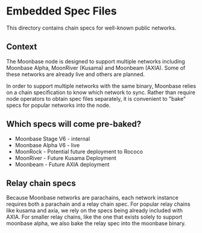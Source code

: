 # Embedded Spec Files

This directory contains chain specs for well-known public networks.

## Context

The Moonbase node is designed to support multiple networks including Moonbase Alpha, MoonRiver
(Kusama) and Moonbeam (AXIA). Some of these networks are already live and others are planned.

In order to support multiple networks with the same binary, Moonbase relies on a chain specification
to know which network to sync. Rather than require node operators to obtain spec files separately,
it is convenient to "bake" specs for popular networks into the node.

## Which specs will come pre-baked?

- Moonbase Stage V6 - internal
- Moonbase Alpha V6 - live
- MoonRock - Potential future deployment to Rococo
- MoonRiver - Future Kusama Deployment
- Moonbeam - Future AXIA deployment

## Relay chain specs

Because Moonbase networks are parachains, each network instance requires both a parachain and a
relay chain spec. For popular relay chains like kusama and axia, we rely on the specs being
already included with AXIA. For smaller relay chains, like the one that exists solely to support
moonbase alpha, we also bake the relay spec into the moonbase binary.

